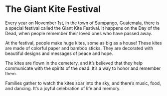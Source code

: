 # The Giant Kite Festival

Every year on November 1st, in the town of Sumpango, Guatemala, there is a special festival called the Giant Kite Festival. It happens on the Day of the Dead, when people remember their loved ones who have passed away.

At the festival, people make huge kites, some as big as a house! These kites are made of colorful paper and bamboo sticks. They are decorated with beautiful designs and messages of peace and hope.

The kites are flown in the cemetery, and it’s believed that they help communicate with the spirits of the dead. It’s a way to honor and remember them.

Families gather to watch the kites soar into the sky, and there’s music, food, and dancing. It’s a joyful celebration of life and memory.
